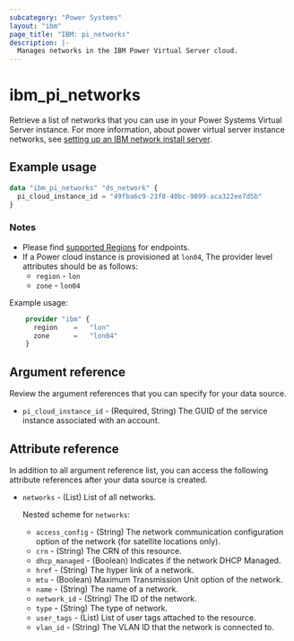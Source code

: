 ```yaml
---
subcategory: "Power Systems"
layout: "ibm"
page_title: "IBM: pi_networks"
description: |-
  Manages networks in the IBM Power Virtual Server cloud.
---
```


# ibm_pi_networks

Retrieve a list of networks that you can use in your Power Systems Virtual Server instance. For more information, about power virtual server instance networks, see [setting up an IBM network install server](https://cloud.ibm.com/docs/power-iaas?topic=power-iaas-configuring-subnet).

## Example usage

```terraform
data "ibm_pi_networks" "ds_network" {
  pi_cloud_instance_id = "49fba6c9-23f8-40bc-9899-aca322ee7d5b"
}
```

### Notes

- Please find [supported Regions](https://cloud.ibm.com/apidocs/power-cloud#endpoint) for endpoints.
- If a Power cloud instance is provisioned at `lon04`, The provider level attributes should be as follows:
  - `region` - `lon`
  - `zone` - `lon04`
  
Example usage:

```terraform
    provider "ibm" {
      region    =   "lon"
      zone      =   "lon04"
    }
  ```
  
## Argument reference

Review the argument references that you can specify for your data source.

- `pi_cloud_instance_id` - (Required, String) The GUID of the service instance associated with an account.

## Attribute reference

In addition to all argument reference list, you can access the following attribute references after your data source is created.

- `networks` - (List) List of all networks.

  Nested scheme for `networks`:
  - `access_config` - (String) The network communication configuration option of the network (for satellite locations only).
  - `crn` - (String) The CRN of this resource.
  - `dhcp_managed` - (Boolean) Indicates if the network DHCP Managed.
  - `href` - (String) The hyper link of a network.
  - `mtu` - (Boolean) Maximum Transmission Unit option of the network.
  - `name` - (String) The name of a network.
  - `network_id` - (String) The ID of the network.
  - `type` - (String) The type of network.
  - `user_tags` - (List) List of user tags attached to the resource.
  - `vlan_id` - (String) The VLAN ID that the network is connected to.
